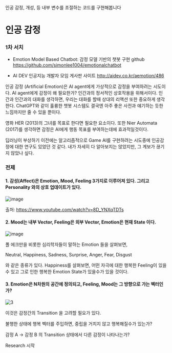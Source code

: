 인공 감정, 개성, 등 내부 변수를 조절하는 코드를 구현해봅니다

# 인공 감정

### 1차 서치

- Emotion Model Based Chatbot: 감정 모델 기반의 챗봇 구현 github
https://github.com/simonlee1004/emotionalchatbot

- AI DEV 인공지능 개발자 모임 게사판 사이트
http://aidev.co.kr/aemotion/486


인공 감정 (Artificial Emotion)은 AI agent에게 가상적으로 감정을 부여하려는 시도이다. AI agent에게 감정이 왜 필요한가? 인간과의 정서적인 상호작용을 위해서이다. 인간과 인간과의 대화를 생각하면, 우리는 대화를 할때 상대의 리액션 또한 중요하게 생각한다. ChatGPT와 같이 훌륭한 챗봇 시스템도 결국엔 아주 좋은 사전과 얘기하는 듯한 느낌까지만 줄 수 있을 뿐이다.

영화 HER (2013)의 그녀를 목표로 한다면 필요한 요소이다.
또한 Nier Automata (2017)를 생각하면 감정은 AI에게 행동 목표를 부여하는데에 효과적일것이다.

딥러닝이 부상하기 이전에는 알고리즘적으로 Game AI를 구현하려는 시도중에 인공감정에 대한 연구도 있었던 것 같다. 내가 자세히 다 알아보지는 않았지만, 그 계보가 끊기지 않았나 싶다.

### 전제

#### 1. 감성(Affect)은 Emotion, Mood, Feeling 3가지로 이루어져 있다. 그리고 Personality 와의 상호 업데이트가 있다.

![image](https://user-images.githubusercontent.com/45591887/230360803-0c022312-b0e3-439d-9eae-6895011be43f.png)

출처: https://www.youtube.com/watch?v=8D_YNXqTDTs


#### 2. Mood는 내부 Vector, Feeling은 외부 Vector, Emotion은 현재 State 이다.

![image](https://user-images.githubusercontent.com/45591887/230361001-cc542baa-f708-47b3-9f17-66985b5df950.png)

폴 에크만을 비롯한 심리학자들이 말하는 Emotion 들을 살펴보면,

Neutral, Happiness, Sadness, Surprise, Anger, Fear, Disgust

와 같은 종류가 있다. Happiness를 살펴보면, 어떤 자극에 대한 행복한 Feeling이 있을 수 있고 그로 인한 행복한 Emotion State가 있을수가 있을 것이다.


#### 3. Emotion은 N차원의 공간에 정의되고, Feeling, Mood는 그 방향으로 가는 벡터인가?

![3](https://user-images.githubusercontent.com/45591887/230366072-6d56bec4-2607-4c66-a095-ae386a8204ab.PNG)


이것은 감정간의 Transition 을 고려할 필요가 있다.

불행한 상태에 행복 벡터를 주입하면, 중립을 거치지 않고 행복해질수가 있는가?

감정 A  ->  감정 B 의  Transition 상태에서 다른 감정이 나타나는가?

Research 시작








